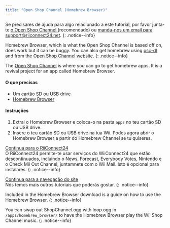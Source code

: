 ```yaml
---
title: "Open Shop Channel (Homebrew Browser)"
---
```


Se precisares de ajuda para algo relacionado a este tutorial, por favor junta-te [ o Open Shop Channel ](https://discord.gg/osc) (recomendado) ou [ manda-nos um email para support@riiconnect24.net](mailto:support@riiconnect24.net).
{: .notice--info}

Homebrew Browser, which is what the Open Shop Channel is based off on, does work but it can be buggy. You can also get homebrew using [osc-dl](https://github.com/dhtdht020/osc-dl/releases/latest) and from the [Open Shop Channel website](https://oscwii.org/).
{: .notice--info}

The [Open Shop Channel](https://oscwii.org/) is where you can go to get homebrew apps. It is a revival project for an app called Homebrew Browser.

#### O que precisas
* Um cartão SD ou USB drive
* [Homebrew Browser](/assets/files/homebrew_browser_v0.3.9e.zip)

#### Instruções

1. Extrai o Homebrew Browser e coloca-o na pasta `apps` no teu cartão SD ou USB drive.
2. Insere o teu cartão SD ou USB drive na tua Wii. Podes agora abrir o Homebrew Browser a partir do Homebrew Channel se tu quiseres.

[Continua para o RiiConnect24](riiconnect24)<br> O RiiConnect24 permite-te usar serviços do WiiConnect24 que estão descontinuados, incluindo o News, Forecast, Everybody Votes, Nintendo e o Check Mii Out Channel, juntamnete com o Wii Mail. Isto é opcional para instalares.
{: .notice--info}

[Continua para a navegação do site](site-navigation)<br> Nós temos mais outros tutoriais que poderás gostar.
{: .notice--info}

Included in the Homebrew Browser download is a guide on how to use the Homebrew Browser.
{: .notice--info}

You can swap out ShopChannel.ogg with loop.ogg in `/apps/homebrew_browser/` to have the Homebrew Browser play the Wii Shop Channel music.
{: .notice--info}
